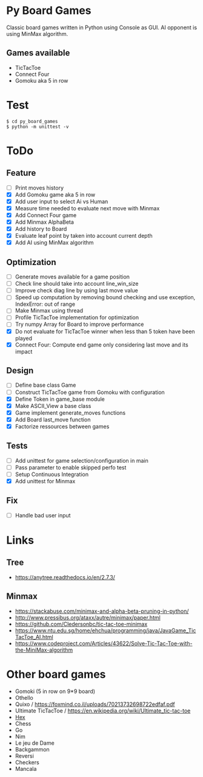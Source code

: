 # Py Board Games

Classic board games written in Python using Console as GUI.
AI opponent is using MinMax algorithm.

## Games available

- TicTacToe
- Connect Four
- Gomoku aka 5 in row

# Test

    $ cd py_board_games
    $ python -m unittest -v
    
# ToDo
## Feature
- [ ] Print moves history
- [x] Add Gomoku game aka 5 in row
- [x] Add user input to select Ai vs Human
- [x] Measure time needed to evaluate next move with Minmax
- [x] Add Connect Four game
- [x] Add Minmax AlphaBeta
- [x] Add history to Board
- [x] Evaluate leaf point by taken into account current depth
- [x] Add AI using MinMax algorithm

## Optimization

- [ ] Generate moves available for a game position
- [ ] Check line should take into account line_win_size
- [ ] Improve check diag line by using last move value
- [ ] Speed up computation by removing bound checking and use exception, IndexError: out of range
- [ ] Make Minmax using thread
- [ ] Profile TicTacToe implementation for optimization
- [ ] Try numpy Array for Board to improve performance
- [x] Do not evaluate for TicTacToe winner when less than 5 token have been played
- [x] Connect Four: Compute end game only considering last move and its impact

## Design
- [ ] Define base class Game
- [ ] Construct TicTacToe game from Gomoku with configuration
- [x] Define Token in game_base module
- [x] Make ASCII_View a base class
- [x] Game implement generate_moves functions
- [x] Add Board last_move function
- [x] Factorize ressources between games

## Tests
- [ ] Add unittest for game selection/configuration in main
- [ ] Pass parameter to enable skipped perfo test
- [ ] Setup Continuous Integration
- [x] Add unittest for Minmax

## Fix
- [ ] Handle bad user input



# Links

## Tree

* https://anytree.readthedocs.io/en/2.7.3/

## Minmax

* https://stackabuse.com/minimax-and-alpha-beta-pruning-in-python/
* http://www.pressibus.org/ataxx/autre/minimax/paper.html
* https://github.com/Cledersonbc/tic-tac-toe-minimax
* https://www.ntu.edu.sg/home/ehchua/programming/java/JavaGame_TicTacToe_AI.html
* https://www.codeproject.com/Articles/43622/Solve-Tic-Tac-Toe-with-the-MiniMax-algorithm

# Other board games

* Gomoki (5 in row on 9*9 board)
* Othello
* Quixo / https://foxmind.co.il/uploads/70213732698722edfaf.pdf
* Ultimate TicTacToe / https://en.wikipedia.org/wiki/Ultimate_tic-tac-toe
* [Hex](https://fr.wikipedia.org/wiki/Hex)
* Chess
* Go
* Nim
* Le jeu de Dame
* Backgammon
* Reversi
* Checkers
* Mancala
